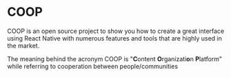 # COOP

COOP is an open source project to show you how to create a great interface using React Native with numerous features and tools that are highly used in the market.

The meaning behind the acronym COOP is "**C**ontent **O**rganizati**o**n **P**latform" while referring to cooperation between people/communities
